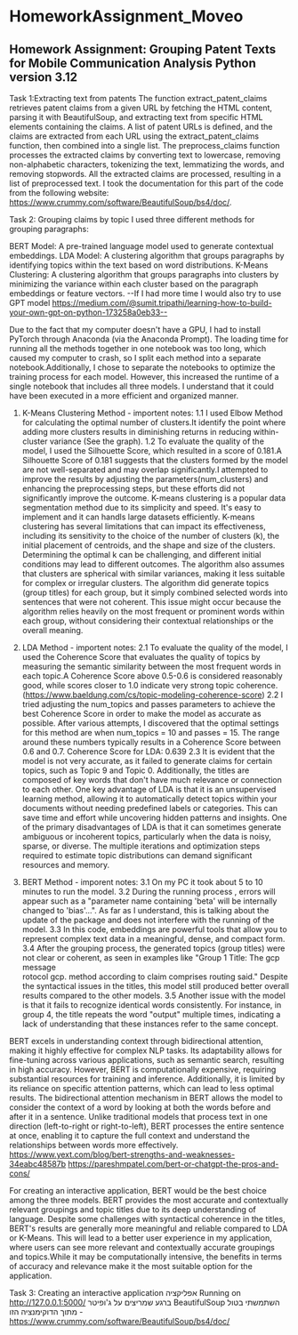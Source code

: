 # HomeworkAssignment_Moveo
Homework Assignment: Grouping Patent Texts for Mobile Communication Analysis
Python version 3.12
----------------------------------------------------------------------------
Task 1:Extracting text from patents
The function extract_patent_claims retrieves patent claims from a given URL by fetching the HTML content, parsing it with BeautifulSoup, and extracting text from specific HTML elements containing the claims.
A list of patent URLs is defined, and the claims are extracted from each URL using the extract_patent_claims function, then combined into a single list.
The preprocess_claims function processes the extracted claims by converting text to lowercase, removing non-alphabetic characters, tokenizing the text, lemmatizing the words, and removing stopwords.
All the extracted claims are processed, resulting in a list of preprocessed text.
I took the documentation for this part of the code from the following website: https://www.crummy.com/software/BeautifulSoup/bs4/doc/.

Task 2: Grouping claims by topic
I used three different methods for grouping paragraphs:

BERT Model: A pre-trained language model used to generate contextual embeddings.
LDA Model: A clustering algorithm that groups paragraphs by identifying topics within the text based on word distributions.
K-Means Clustering: A clustering algorithm that groups paragraphs into clusters by minimizing the variance within each cluster based on the paragraph embeddings or feature vectors.
--If I had more time I would also try to use GPT model https://medium.com/@sumit.tripathi/learning-how-to-build-your-own-gpt-on-python-173258a0eb33--

Due to the fact that my computer doesn't have a GPU, I had to install PyTorch through Anaconda (via the Anaconda Prompt).
The loading time for running all the methods together in one notebook was too long, which caused my computer to crash, so I split each method into a separate notebook.Additionally, I chose to separate the notebooks to optimize the training process for each model. However, this increased the runtime of a single notebook that includes all three models.
I understand that it could have been executed in a more efficient and organized manner.

1. K-Means Clustering Method - importent notes:
  1.1 I used Elbow Method for calculating the optimal number of clusters.It identify the point where adding more clusters results in diminishing returns in 
  reducing within-cluster variance (See the graph).
  1.2 To evaluate the quality of the model, I used the Silhouette Score, which resulted in a score of 0.181.A Silhouette Score of 0.181 suggests that the clusters 
  formed by the model are not well-separated and 
  may overlap significantly.I attempted to improve the results by adjusting the parameters(num_clusters) and enhancing the preprocessing steps, but these efforts 
  did not significantly improve the outcome.
K-means clustering is a popular data segmentation method due to its simplicity and speed. It's easy to implement and it can handls large datasets efficiently.
K-means clustering has several limitations that can impact its effectiveness, including its sensitivity to the choice of the number of clusters (k), the initial placement of centroids, and the shape and size of the clusters. Determining the optimal k can be challenging, and different initial conditions may lead to different outcomes. The algorithm also assumes that clusters are spherical with similar variances, making it less suitable for complex or irregular clusters.
The algorithm did generate topics (group titles) for each group, but it simply combined selected words into sentences that were not coherent. This issue might occur because the algorithm relies heavily on the most frequent or prominent words within each group, without considering their contextual relationships or the overall meaning.

2. LDA Method -  importent notes:
   2.1 To evaluate the quality of the model, I used the Coherence Score that evaluates the quality of topics by measuring the semantic similarity between the most 
   frequent words in each topic.A Coherence Score above 0.5-0.6 is considered reasonably good, while scores closer to 1.0 indicate very strong topic coherence.
   (https://www.baeldung.com/cs/topic-modeling-coherence-score)
   2.2 I tried adjusting the num_topics and passes parameters to achieve the best Coherence Score in order to make the model as accurate as possible. After various 
   attempts, I discovered that the optimal settings for this method are when num_topics = 10 and passes = 15. The range around these numbers typically results in a 
   Coherence Score between 0.6 and 0.7.
   Coherence Score for LDA: 0.639
   2.3 It is evident that the model is not very accurate, as it failed to generate claims for certain topics, such as Topic 9 and Topic 0. Additionally, the titles    are composed of key words that don't have much relevance or connection to each other.
One key advantage of LDA is that it is an unsupervised learning method, allowing it to automatically detect topics within your documents without needing predefined labels or categories. This can save time and effort while uncovering hidden patterns and insights.
One of the primary disadvantages of LDA is that it can sometimes generate ambiguous or incoherent topics, particularly when the data is noisy, sparse, or diverse.
The multiple iterations and optimization steps required to estimate topic distributions can demand significant resources and memory.

3. BERT Method - imporent notes:
   3.1 On my PC it took about 5 to 10 minutes to run the model.
   3.2 During the running process , errors will appear such as a "parameter name containing 'beta' will be internally changed to 'bias'...". As far as I 
   understand, this is talking about the update of the package and does not interfere with the running of the model.
   3.3  In this code, embeddings are powerful tools that allow you to represent complex text data in a meaningful, dense, and compact form.
   3.4 After the grouping process, the generated topics (group titles) were not clear or coherent, as seen in examples like "Group 1 Title: The gcp message  
       rotocol gcp. method according to claim comprises routing said." Despite the syntactical issues in the titles, this model still produced better overall 
       results compared to the other models.
   3.5 Another issue with the model is that it fails to recognize identical words consistently. For instance, in group 4, the title repeats the word "output" 
       multiple times, indicating a lack of understanding that these instances refer to the same concept.

BERT excels in understanding context through bidirectional attention, making it highly effective for complex NLP tasks. Its adaptability allows for fine-tuning across various applications, such as semantic search, resulting in high accuracy. However, BERT is computationally expensive, requiring substantial resources for training and inference. Additionally, it is limited by its reliance on specific attention patterns, which can lead to less optimal results.
The bidirectional attention mechanism in BERT allows the model to consider the context of a word by looking at both the words before and after it in a sentence. Unlike traditional models that process text in one direction (left-to-right or right-to-left), BERT processes the entire sentence at once, enabling it to capture the full context and understand the relationships between words more effectively.
https://www.yext.com/blog/bert-strengths-and-weaknesses-34eabc48587b
https://pareshmpatel.com/bert-or-chatgpt-the-pros-and-cons/

For creating an interactive application, BERT would be the best choice among the three models. BERT provides the most accurate and contextually relevant groupings and topic titles due to its deep understanding of language. Despite some challenges with syntactical coherence in the titles, BERT's results are generally more meaningful and reliable compared to LDA or K-Means. This will lead to a better user experience in my application, where users can see more relevant and contextually accurate groupings and topics.While it may be computationally intensive, the benefits in terms of accuracy and relevance make it the most suitable option for the application.








Task 3: Creating an interactive application
אפליקציה
Running on http://127.0.0.1:5000/
ברגע שמריצים על ג'ופיטר
BeautifulSoup השתמשתי בטול
מתוך הדוקימנציה הזו - https://www.crummy.com/software/BeautifulSoup/bs4/doc/
